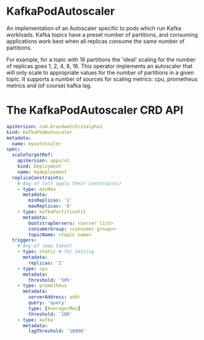 # KafkaPodAutoscaler

An implementation of an Autoscaler specific to pods which run Kafka workloads. Kafka topics have a preset number of partitions, and consuming applications work best when all replicas consume the same number of partitions.

For example, for a topic with 16 partitions the 'ideal' scaling for the number of replicas goes 1, 2, 4, 8, 16. This operator implements an autoscaler that will only scale to appropriate values for the number of partitions in a given topic. It supports a number of sources for scaling metrics: cpu, prometheus metrics and (of course) kafka lag.

# The KafkaPodAutoscaler CRD API

```yaml
apiVersion: com.brandwatch/v1alpha1
kind: KafkaPodAutoscaler
metadata:
  name: myautoscaler
spec:
  scaleTargetRef:
    apiVersion: apps/v1
    kind: Deployment
    name: mydeployment
  replicaConstraints:
    # Any of (all apply their constraints)
    - type: minMax
      metadata:
        minReplicas: '1'
        maxReplicas: '8'
    - type: kafkaPartitionFit
      metadata:
        bootstrapServers: <server list>
        consumerGroup: <consumer group>>
        topicName: <topic name>
  triggers:
    # Any of (max taken)
    - type: static # for testing
      metadata:
        replicas: '2'
    - type: cpu
      metadata:
        threshold: '50%'
    - type: prometheus
      metadata:
        serverAddress: addr 
        query: 'query'
        type: [Average/Max]
        threshold: '100'
    - type: kafka
      metadata:
        lagThreshold: '10000'
```
